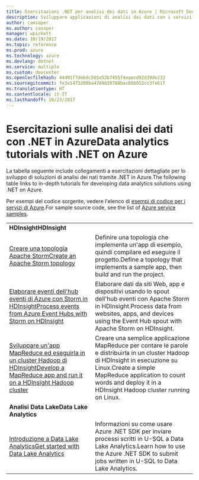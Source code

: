 ```yaml
---
title: Esercitazioni .NET per analisi dei dati in Azure | Microsoft Docs
description: Sviluppare applicazioni di analisi dei dati con i servizi di Microsoft Azure.
author: camsoper
ms.author: casoper
manager: wpickett
ms.date: 10/19/2017
ms.topic: reference
ms.prod: azure
ms.technology: azure
ms.devlang: dotnet
ms.service: multiple
ms.custom: devcenter
ms.openlocfilehash: 44491f7debdc585a52b7455f4eaecd92d39de232
ms.sourcegitcommit: fe3e1475208ba47d4630788bac88b952cc3fe61f
ms.translationtype: HT
ms.contentlocale: it-IT
ms.lasthandoff: 10/23/2017
---
```

# <a name="data-analytics-tutorials-with-net-on-azure"></a><span data-ttu-id="f666d-103">Esercitazioni sulle analisi dei dati con .NET in Azure</span><span class="sxs-lookup"><span data-stu-id="f666d-103">Data analytics tutorials with .NET on Azure</span></span>

<span data-ttu-id="f666d-104">La tabella seguente include collegamenti a esercitazioni dettagliate per lo sviluppo di soluzioni di analisi dei nati tramite .NET in Azure.</span><span class="sxs-lookup"><span data-stu-id="f666d-104">The following table links to in-depth tutorials for developing data analytics solutions using .NET on Azure.</span></span> 

<span data-ttu-id="f666d-105">Per esempi del codice sorgente, vedere l'elenco di [esempi di codice per i servizi di Azure](https://azure.microsoft.com/resources/samples/?platform=dotnet).</span><span class="sxs-lookup"><span data-stu-id="f666d-105">For sample source code, see the list of [Azure service samples](https://azure.microsoft.com/resources/samples/?platform=dotnet).</span></span>

| | |
|---|---|
| <span data-ttu-id="f666d-106">**HDInsight**</span><span class="sxs-lookup"><span data-stu-id="f666d-106">**HDInsight**</span></span> | |
| <span data-ttu-id="f666d-107">[Creare una topologia Apache Storm][1]</span><span class="sxs-lookup"><span data-stu-id="f666d-107">[Create an Apache Storm topology][1]</span></span> | <span data-ttu-id="f666d-108">Definire una topologia che implementa un'app di esempio, quindi compilare ed eseguire il progetto.</span><span class="sxs-lookup"><span data-stu-id="f666d-108">Define a topology that implements a sample app, then build and run the project.</span></span> | 
| <span data-ttu-id="f666d-109">[Elaborare eventi dell'hub eventi di Azure con Storm in HDInsight][2]</span><span class="sxs-lookup"><span data-stu-id="f666d-109">[Process events from Azure Event Hubs with Storm on HDInsight][2]</span></span> | <span data-ttu-id="f666d-110">Elaborare dati da siti Web, app e dispositivi usando lo spout dell'hub eventi con Apache Storm in HDInsight.</span><span class="sxs-lookup"><span data-stu-id="f666d-110">Process data from websites, apps, and devices using the Event Hub spout with Apache Storm on HDInsight.</span></span>
| <span data-ttu-id="f666d-111">[Sviluppare un'app MapReduce ed eseguirla in un cluster Hadoop di HDInsight][3]</span><span class="sxs-lookup"><span data-stu-id="f666d-111">[Develop a MapReduce app and run it on a HDInsight Hadoop cluster][3]</span></span> | <span data-ttu-id="f666d-112">Creare una semplice applicazione MapReduce per contare le parole e distribuirla in un cluster Hadoop di HDInsight in esecuzione su Linux.</span><span class="sxs-lookup"><span data-stu-id="f666d-112">Create a simple MapReduce application to count words and deploy it in a HDInsight Hadoop cluster running on Linux.</span></span> |
| <span data-ttu-id="f666d-113">**Analisi Data Lake**</span><span class="sxs-lookup"><span data-stu-id="f666d-113">**Data Lake Analytics**</span></span> | |
| <span data-ttu-id="f666d-114">[Introduzione a Data Lake Analytics][4]</span><span class="sxs-lookup"><span data-stu-id="f666d-114">[Get started with Data Lake Analytics][4]</span></span> | <span data-ttu-id="f666d-115">Informazioni su come usare Azure .NET SDK per inviare processi scritti in U-SQL a Data Lake Analytics.</span><span class="sxs-lookup"><span data-stu-id="f666d-115">Learn how to use the Azure .NET SDK to submit jobs written in U-SQL to Data Lake Analytics.</span></span>|


[1]: /azure/hdinsight/hdinsight-storm-develop-csharp-event-hub-topology
[2]: /azure/hdinsight/hdinsight-storm-develop-csharp-visual-studio-topology
[3]: /azure/hdinsight/hdinsight-hadoop-dotnet-csharp-mapreduce-streaming
[4]: /azure/data-lake-analytics/data-lake-analytics-get-started-net-sdk